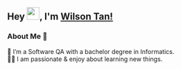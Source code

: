 ## Hey <img src="https://github.com/TheDudeThatCode/TheDudeThatCode/blob/master/Assets/Hi.gif" width="29px">, I'm [Wilson Tan!](https://www.linkedin.com/in/wilseunn/) 
<!--

<!---
sonwilwil/sonwilwil is a ✨ special ✨ repository because its `README.md` (this file) appears on your GitHub profile.
You can click the Preview link to take a look at your changes.
--->

### About Me 🚀
🌱 I’m a Software QA with a bachelor degree in Informatics. </br>
👨‍💻  I am passionate & enjoy about learning new things. </br>
